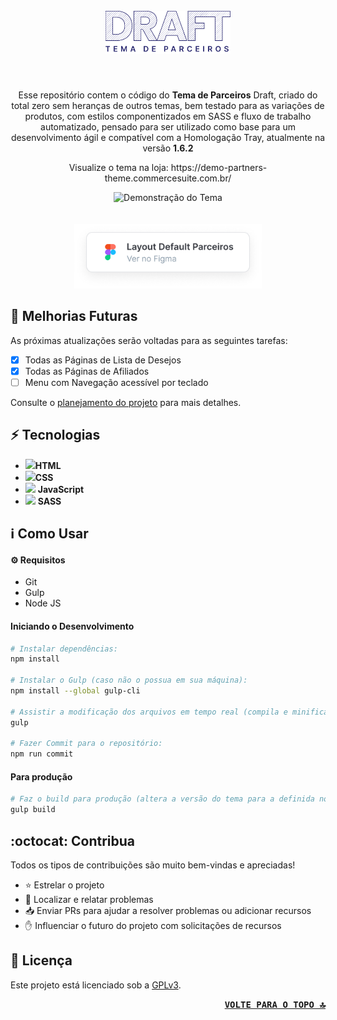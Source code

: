 <h1 align="center">
    <br>
    <img src="repo-assets/draft.png" alt="Logo Draft Theme" width="200">
    <br>
</h1>
<br>
<p align="center">Esse repositório contem o código do <b>Tema de Parceiros</b> Draft, criado do total zero sem heranças de outros temas, bem testado para as variações de produtos, com estilos componentizados em SASS e fluxo de trabalho automatizado, pensado para ser utilizado como base para um desenvolvimento ágil e compatível com a Homologação Tray, atualmente na versão <b>1.6.2</b></p>
<p align="center"> Visualize o tema na loja:
    https://demo-partners-theme.commercesuite.com.br/
</p>

<div align="center" >
    <img src="repo-assets/demo-draft1_2.gif" alt="Demonstração do Tema" height="425">
</div>
<br>
<br>
<div align="center">
    <a href="https://www.figma.com/file/HUThrLq4Pxx9Rrj9m6Tc99/Draft---Theme-Default---P%C3%BAblico?node-id=0%3A1" target="_blank" rel="noreferrer noopener" title="Abrir Layout do Tema no Figma">
        <img src="repo-assets/figma-button.png" alt="Botão para Layout no Figma" width="300">
    </a>
</div>


## 🎯 Melhorias Futuras

As próximas atualizações serão voltadas para as seguintes tarefas:
- [X] Todas as Páginas de Lista de Desejos
- [X] Todas as Páginas de Afiliados
- [ ] Menu com Navegação acessível por teclado

Consulte o [planejamento do projeto](https://github.com/tray-tecnologia/draft-partner-theme/issues?q=is%3Aissue+is%3Aopen+sort%3Acreated-asc) para mais detalhes.


## ⚡ Tecnologias

-   <img src="https://img.icons8.com/color/50/000000/html-5.png"  width="20px"/>**HTML**
-   <img src="https://img.icons8.com/color/48/000000/css3.png" width="20px"/>**CSS**
-   <img src="https://img.icons8.com/color/48/000000/javascript--v1.png"  width="20px"/> **JavaScript**
-   <img src="https://img.icons8.com/color/48/000000/sass-avatar.png" width="20px"/> **SASS**


## ℹ️ Como Usar

#### ⚙️ Requisitos

-   Git
-   Gulp
-   Node JS


#### Iniciando o Desenvolvimento

```sh
# Instalar dependências:
npm install

# Instalar o Gulp (caso não o possua em sua máquina):
npm install --global gulp-cli

# Assistir a modificação dos arquivos em tempo real (compila e minifica os arquivos necessários):
gulp

# Fazer Commit para o repositório:
npm run commit
```


#### Para produção

```sh
# Faz o build para produção (altera a versão do tema para a definida no package.json e compila e minifica os arquivos necessários):
gulp build
```


## :octocat: Contribua

Todos os tipos de contribuições são muito bem-vindas e apreciadas!

-   ⭐️ Estrelar o projeto
-   🐛 Localizar e relatar problemas
-   📥 Enviar PRs para ajudar a resolver problemas ou adicionar recursos
-   ✋ Influenciar o futuro do projeto com solicitações de recursos


## 🔖 Licença

Este projeto está licenciado sob a [GPLv3](LICENSE).

<p align="right"><kbd><b>
    <a href="#top">VOLTE PARA O TOPO 🔝</a>
</b></kbd></p> 
